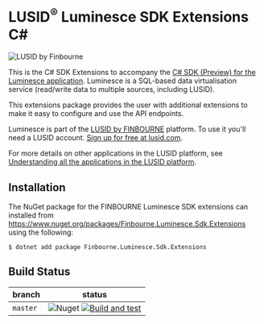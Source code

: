 # LUSID<sup>®</sup> Luminesce SDK Extensions C#
![LUSID by Finbourne](https://content.finbourne.com/LUSID_repo.png)

This is the C# SDK Extensions to accompany the [C# SDK (Preview) for the Luminesce application](https://github.com/finbourne/luminesce-sdk-csharp-preview). Luminesce is a SQL-based data virtualisation service (read/write data to multiple sources, including LUSID).

This extensions package provides the user with additional extensions to make it easy to configure and use the API endpoints.

Luminesce is part of the [LUSID by FINBOURNE](https://www.finbourne.com/lusid-technology) platform. To use it you'll need a LUSID account. [Sign up for free at lusid.com](https://www.lusid.com/app/signup).

For more details on other applications in the LUSID platform, see [Understanding all the applications in the LUSID platform](https://support.lusid.com/knowledgebase/article/KA-01787/en-us).

## Installation

The NuGet package for the FINBOURNE Luminesce SDK extensions can installed from https://www.nuget.org/packages/Finbourne.Luminesce.Sdk.Extensions using the following:

```
$ dotnet add package Finbourne.Luminesce.Sdk.Extensions
```

## Build Status 

| branch | status |
| --- | --- |
| `master` | ![Nuget](https://img.shields.io/nuget/v/Finbourne.Luminesce.Sdk.Extensions?color=blue) [![Build and test](https://github.com/finbourne/luminesce-sdk-extensions-csharp/actions/workflows/build-and-test.yaml/badge.svg)](https://github.com/finbourne/luminesce-sdk-extensions-csharp/actions/workflows/build-and-test.yaml) |
